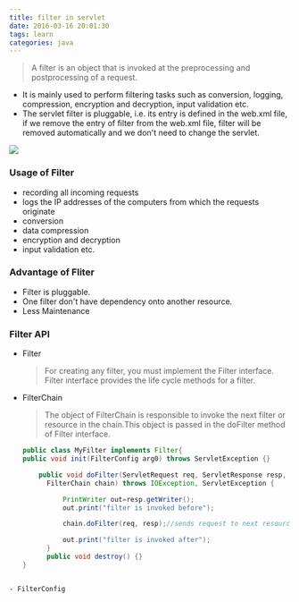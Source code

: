 ```yaml
---
title: filter in servlet
date: 2016-03-16 20:01:30
tags: learn
categories: java
---
```


> A filter is an object that is invoked at the preprocessing and postprocessing of a request.

- It is mainly used to perform filtering tasks such as conversion, logging, compression, encryption and decryption, input validation etc.
- The servlet filter is pluggable, i.e. its entry is defined in the web.xml file, if we remove the entry of filter from the web.xml file, filter will be removed automatically and we don't need to change the servlet.

![](https://www.javatpoint.com/images/filter.JPG)

### Usage of Filter

- recording all incoming requests
- logs the IP addresses of the computers from which the requests originate
- conversion
- data compression
- encryption and decryption
- input validation etc.

### Advantage of Fliter

- Filter is pluggable.
- One filter don't have dependency onto another resource.
- Less Maintenance

### Filter API

- Filter
  
  > For creating any filter, you must implement the Filter interface. Filter interface provides the life cycle methods for a filter.

- FilterChain
  
  > The object of FilterChain is responsible to invoke the next filter or resource in the chain.This object is passed in the doFilter method of Filter interface.
  
  ```java
  public class MyFilter implements Filter{  
  public void init(FilterConfig arg0) throws ServletException {}  
  
      public void doFilter(ServletRequest req, ServletResponse resp,  
        FilterChain chain) throws IOException, ServletException {  
  
            PrintWriter out=resp.getWriter();  
            out.print("filter is invoked before");  
  
            chain.doFilter(req, resp);//sends request to next resource  
  
            out.print("filter is invoked after");  
        }  
        public void destroy() {}  
  }      
  ```

```

- FilterConfig